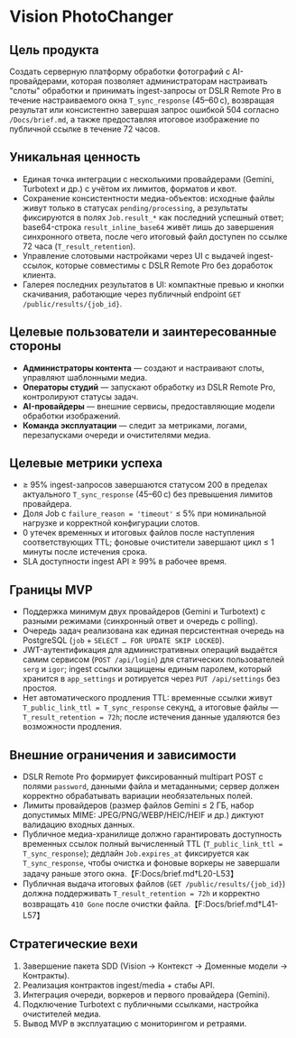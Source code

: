 # Vision PhotoChanger

## Цель продукта
Создать серверную платформу обработки фотографий с AI-провайдерами, которая позволяет администраторам настраивать "слоты" обработки и принимать ingest-запросы от DSLR Remote Pro в течение настраиваемого окна `T_sync_response` (45–60 с), возвращая результат или консистентно завершая запрос ошибкой 504 согласно `/Docs/brief.md`, а также предоставляя итоговое изображение по публичной ссылке в течение 72 часов.

## Уникальная ценность
- Единая точка интеграции с несколькими провайдерами (Gemini, Turbotext и др.) с учётом их лимитов, форматов и квот.
- Сохранение консистентности медиа-объектов: исходные файлы живут только в статусах `pending/processing`, а результаты фиксируются в полях `Job.result_*` как последний успешный ответ; base64-строка `result_inline_base64` живёт лишь до завершения синхронного ответа, после чего итоговый файл доступен по ссылке 72 часа (`T_result_retention`).
- Управление слотовыми настройками через UI с выдачей ingest-ссылок, которые совместимы с DSLR Remote Pro без доработок клиента.
- Галерея последних результатов в UI: компактные превью и кнопки скачивания, работающие через публичный endpoint `GET /public/results/{job_id}`.

## Целевые пользователи и заинтересованные стороны
- **Администраторы контента** — создают и настраивают слоты, управляют шаблонными медиа.
- **Операторы студий** — запускают обработку из DSLR Remote Pro, контролируют статусы задач.
- **AI-провайдеры** — внешние сервисы, предоставляющие модели обработки изображений.
- **Команда эксплуатации** — следит за метриками, логами, перезапусками очереди и очистителями медиа.

## Целевые метрики успеха
- ≥ 95% ingest-запросов завершаются статусом 200 в пределах актуального `T_sync_response` (45–60 с) без превышения лимитов провайдера.
- Доля Job с `failure_reason = 'timeout'` ≤ 5% при номинальной нагрузке и корректной конфигурации слотов.
- 0 утечек временных и итоговых файлов после наступления соответствующих TTL; фоновые очистители завершают цикл ≤ 1 минуты после истечения срока.
- SLA доступности ingest API ≥ 99% в рабочее время.

## Границы MVP
- Поддержка минимум двух провайдеров (Gemini и Turbotext) с разными режимами (синхронный ответ и очередь с polling).
- Очередь задач реализована как единая персистентная очередь на PostgreSQL (`job` + `SELECT … FOR UPDATE SKIP LOCKED`).
- JWT-аутентификация для административных операций выдаётся самим сервисом (`POST /api/login`) для статических пользователей `serg` и `igor`; ingest ссылки защищены единым паролем, который хранится в `app_settings` и ротируется через `PUT /api/settings` без простоя.
- Нет автоматического продления TTL: временные ссылки живут `T_public_link_ttl = T_sync_response` секунд, а итоговые файлы — `T_result_retention = 72h`; после истечения данные удаляются без возможности продления.

## Внешние ограничения и зависимости
- DSLR Remote Pro формирует фиксированный multipart POST с полями `password`, данными файла и метаданными; сервер должен корректно обрабатывать вариации необязательных полей.
- Лимиты провайдеров (размер файлов Gemini ≤ 2 ГБ, набор допустимых MIME: JPEG/PNG/WEBP/HEIC/HEIF и др.) диктуют валидацию входных данных.
- Публичное медиа-хранилище должно гарантировать доступность временных ссылок полный вычисленный TTL (`T_public_link_ttl = T_sync_response`); дедлайн `Job.expires_at` фиксируется как `T_sync_response`, чтобы очистка и фоновые воркеры не завершали задачу раньше этого окна.【F:Docs/brief.md†L20-L53】
- Публичная выдача итоговых файлов (`GET /public/results/{job_id}`) должна поддерживать `T_result_retention = 72h` и корректно возвращать `410 Gone` после очистки файла.【F:Docs/brief.md†L41-L57】

## Стратегические вехи
1. Завершение пакета SDD (Vision → Контекст → Доменные модели → Контракты).
2. Реализация контрактов ingest/media + стабы API.
3. Интеграция очереди, воркеров и первого провайдера (Gemini).
4. Подключение Turbotext с публичными ссылками, настройка очистителей медиа.
5. Вывод MVP в эксплуатацию с мониторингом и ретраями.
